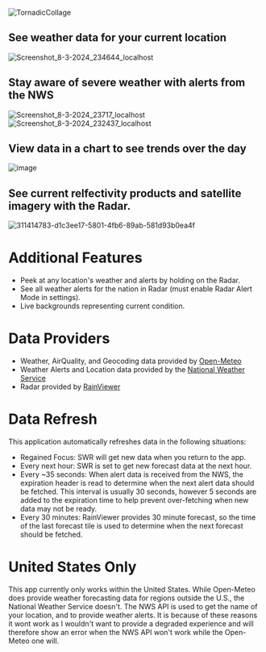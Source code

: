 ![TornadicCollage](https://github.com/adbole/Tornadic/assets/109166687/6b744f7a-9caf-4ef2-b46d-6d8360df31fc)

## See weather data for your current location
![Screenshot_8-3-2024_234644_localhost](https://github.com/adbole/Tornadic/assets/109166687/1333c53d-805a-4796-a777-91e8860adb3f)


## Stay aware of severe weather with alerts from the NWS
![Screenshot_8-3-2024_23717_localhost](https://github.com/adbole/Tornadic/assets/109166687/8fa2a898-7f59-4585-867e-a844a294c140)
![Screenshot_8-3-2024_232437_localhost](https://github.com/adbole/Tornadic/assets/109166687/77b17ecd-11bb-40a6-a38b-2b223a9b28c9)

## View data in a chart to see trends over the day
![image](https://github.com/adbole/Tornadic/assets/109166687/55d77c7d-b368-4172-90ed-ffce245378be)


## See current relfectivity products and satellite imagery with the Radar.
![311414783-d1c3ee17-5801-4fb6-89ab-581d93b0ea4f](https://github.com/adbole/Tornadic/assets/109166687/17f408f4-953e-4f90-9a78-6f603fd628a0)


# Additional Features
- Peek at any location's weather and alerts by holding on the Radar.
- See all weather alerts for the nation in Radar (must enable Radar Alert Mode in settings).
- Live backgrounds representing current condition.

# Data Providers
- Weather, AirQuality, and Geocoding data provided by [Open-Meteo](https://open-meteo.com/)
- Weather Alerts and Location data provided by the [National Weather Service](https://www.weather.gov/documentation/services-web-api)
- Radar provided by [RainViewer](https://www.rainviewer.com/)

# Data Refresh
This application automatically refreshes data in the following situations:
- Regained Focus: SWR will get new data when you return to the app.
- Every next hour: SWR is set to get new forecast data at the next hour.
- Every ~35 seconds: When alert data is received from the NWS, the expiration header is read to determine when the next alert data should be fetched. This interval is usually 30 seconds, however 5 seconds are added to the expiration time to help prevent over-fetching when new data may not be ready.
- Every 30 minutes: RainViewer provides 30 minute forecast, so the time of the last forecast tile is used to determine when the next forecast should be fetched.

# United States Only
This app currently only works within the United States. While Open-Meteo does provide weather forecasting data for regions outside the U.S., the National Weather Service doesn't. The NWS API is used to get the name of your location, and to provide weather alerts. It is because of these reasons it wont work as I wouldn't want to provide a degraded experience and will therefore show an error when the NWS API won't work while the Open-Meteo one will.
